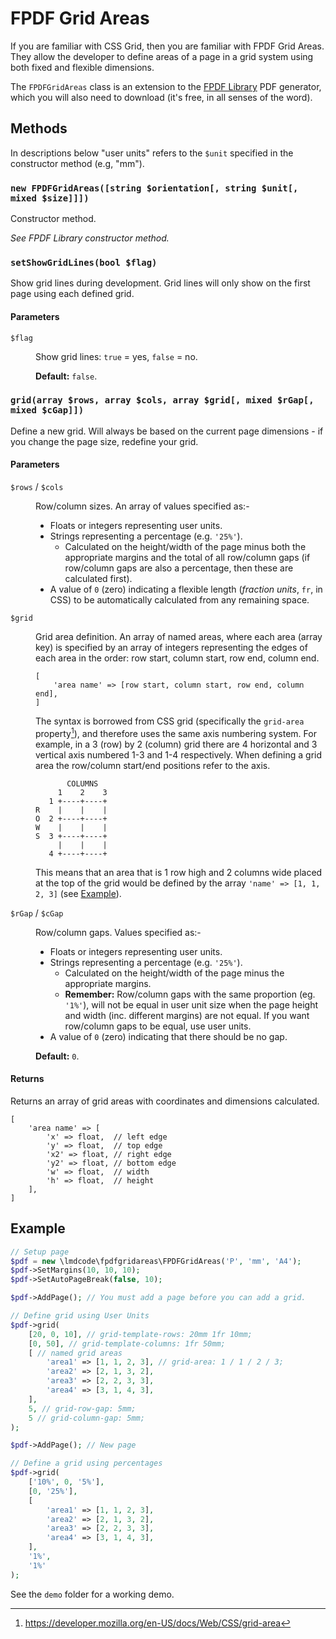 # FPDF Grid Areas

If you are familiar with CSS Grid, then you are familiar with FPDF Grid Areas. They allow the developer to define areas of a page in a grid system using both fixed and flexible dimensions.

The `FPDFGridAreas` class is an extension to the [FPDF Library](http://www.fpdf.org/) PDF generator, which you will also need to download (it's free, in all senses of the word).

## Methods

In descriptions below "user units" refers to the `$unit` specified in the constructor method (e.g, "mm").

### `new FPDFGridAreas([string $orientation[, string $unit[, mixed $size]]])`

Constructor method.

*See FPDF Library constructor method.*

### `setShowGridLines(bool $flag)`

Show grid lines during development. Grid lines will only show on the first page using each defined grid.

#### Parameters

<dl>
<dt>

`$flag`

</dt>
<dd>

Show grid lines: `true` = yes, `false` = no.

**Default:** `false`.

</dd>
</dl>

### `grid(array $rows, array $cols, array $grid[, mixed $rGap[, mixed $cGap]])`

Define a new grid. Will always be based on the current page dimensions - if you change the page size, redefine your grid.

#### Parameters

<dl>
<dt>

`$rows` / `$cols`

</dt>
<dd>

Row/column sizes. An array of values specified as:-

- Floats or integers representing user units.
- Strings representing a percentage (e.g. `'25%'`).
    - Calculated on the height/width of the page minus both the appropriate margins and the total of all row/column gaps (if row/column gaps are also a percentage, then these are calculated first).
- A value of `0` (zero) indicating a flexible length (*fraction units*, `fr`, in CSS) to be automatically calculated from any remaining space.

</dd>
<dt>

`$grid`

</dt>
<dd>

Grid area definition. An array of named areas, where each area (array key) is specified by an array of integers representing the edges of each area in the order: row start, column start, row end, column end.

```text
[
    'area name' => [row start, column start, row end, column end],
]
```

The syntax is borrowed from CSS grid (specifically the `grid-area` property[^1]), and therefore uses the same axis numbering system. For example, in a 3 (row) by 2 (column) grid there are 4 horizontal and 3 vertical axis numbered 1-3 and 1-4 respectively. When defining a grid area the row/column start/end positions refer to the axis.

```text
       COLUMNS
     1    2    3
   1 +----+----+
R    |    |    |
O  2 +----+----+
W    |    |    |
S  3 +----+----+
     |    |    |
   4 +----+----+
```

This means that an area that is 1 row high and 2 columns wide placed at the top of the grid would be defined by the array `'name' => [1, 1, 2, 3]` (see [Example](#example)).

</dd>
<dt>

`$rGap` / `$cGap`

</dt>
<dd>

Row/column gaps. Values specified as:-

- Floats or integers representing user units.
- Strings representing a percentage (e.g. `'25%'`).
    - Calculated on the height/width of the page minus the appropriate margins.
    - **Remember:** Row/column gaps with the same proportion (eg. `'1%'`), will not be equal in user unit size when the page height and width (inc. different margins) are not equal. If you want row/column gaps to be equal, use user units.
- A value of `0` (zero) indicating that there should be no gap.

**Default:** `0`.

</dd>
</dl>

#### Returns

Returns an array of grid areas with coordinates and dimensions calculated.

```text
[
    'area name' => [
        'x' => float,  // left edge
        'y' => float,  // top edge
        'x2' => float, // right edge
        'y2' => float, // bottom edge
        'w' => float,  // width
        'h' => float,  // height
    ],
]
```

## Example

```php
// Setup page
$pdf = new \lmdcode\fpdfgridareas\FPDFGridAreas('P', 'mm', 'A4');
$pdf->SetMargins(10, 10, 10);
$pdf->SetAutoPageBreak(false, 10);

$pdf->AddPage(); // You must add a page before you can add a grid.

// Define grid using User Units
$pdf->grid(
    [20, 0, 10], // grid-template-rows: 20mm 1fr 10mm;
    [0, 50], // grid-template-columns: 1fr 50mm;
    [ // named grid areas
        'area1' => [1, 1, 2, 3], // grid-area: 1 / 1 / 2 / 3;
        'area2' => [2, 1, 3, 2],
        'area3' => [2, 2, 3, 3],
        'area4' => [3, 1, 4, 3],
    ],
    5, // grid-row-gap: 5mm;
    5 // grid-column-gap: 5mm;
);

$pdf->AddPage(); // New page

// Define a grid using percentages
$pdf->grid(
    ['10%', 0, '5%'],
    [0, '25%'],
    [
        'area1' => [1, 1, 2, 3],
        'area2' => [2, 1, 3, 2],
        'area3' => [2, 2, 3, 3],
        'area4' => [3, 1, 4, 3],
    ],
    '1%',
    '1%'
);
```

See the `demo` folder for a working demo.

[^1]: https://developer.mozilla.org/en-US/docs/Web/CSS/grid-area
